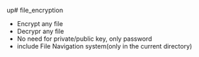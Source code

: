 up# file_encryption


*   Encrypt any file
*   Decrypr any file
*   No need for private/public key, only password
*    include File Navigation system(only in the current directory)
